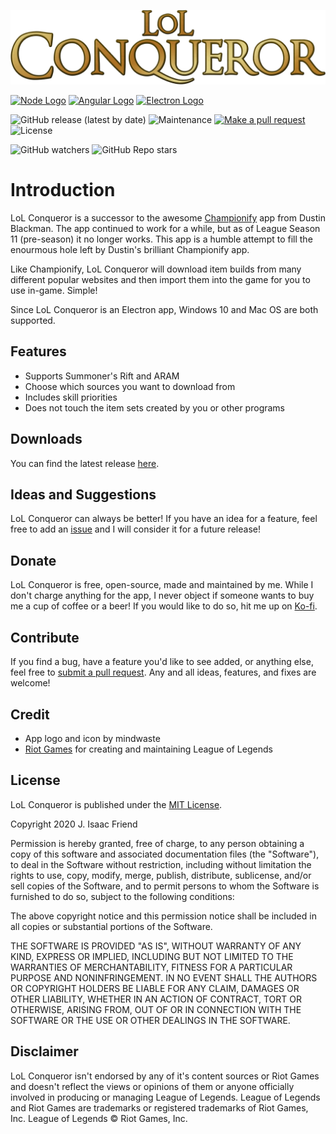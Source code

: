 ![Conqueror Logo](https://github.com/jisaacfriend/lol-conqueror/blob/main/src/assets/images/logo.png)

[![Node Logo](https://www.vectorlogo.zone/logos/nodejs/nodejs-icon.svg)](https://nodejs.org/) [![Angular Logo](https://www.vectorlogo.zone/logos/angular/angular-icon.svg)](https://angular.io/) [![Electron Logo](https://www.vectorlogo.zone/logos/electronjs/electronjs-icon.svg)](https://electronjs.org/)

![GitHub release (latest by date)](https://img.shields.io/github/v/release/jisaacfriend/league-conqueror)
![Maintenance](https://img.shields.io/maintenance/yes/2020)
[![Make a pull request](https://img.shields.io/badge/PRs-Welcome-brightgreen)](/pulls)
![License](https://img.shields.io/badge/License-MIT-brightgreen)

![GitHub watchers](https://img.shields.io/github/watchers/jisaacfriend/league-conqueror?label=Watch%20on%20Github&style=social)
![GitHub Repo stars](https://img.shields.io/github/stars/jisaacfriend/league-conqueror?style=social)

# Introduction
LoL Conqueror is a successor to the awesome [Championify](https://github.com/dustinblackman/Championify) app from Dustin Blackman.  The app continued to work for a while, but as of League Season 11 (pre-season) it no longer works.  This app is a humble attempt to fill the enourmous hole left by Dustin's brilliant Championify app.

Like Championify, LoL Conqueror will download item builds from many different popular websites and then import them into the game for you to use in-game.  Simple!

Since LoL Conqueror is an Electron app, Windows 10 and Mac OS are both supported.

## Features
* Supports Summoner's Rift and ARAM
* Choose which sources you want to download from
* Includes skill priorities
* Does not touch the item sets created by you or other programs

## Downloads
You can find the latest release [here](https://github.com/jisaacfriend/lol-conqueror/releases/latest).

## Ideas and Suggestions
LoL Conqueror can always be better!  If you have an idea for a feature, feel free to add an [issue](https://github.com/jisaacfriend/lol-conqueror/issues) and I will consider it for a future release!

## Donate
LoL Conqueror is free, open-source, made and maintained by me.  While I don't charge anything for the app, I never object if someone wants to buy me a cup of coffee or a beer!  If you would like to do so, hit me up on [Ko-fi](https://ko-fi.com/jisaacfriend).

## Contribute
If you find a bug, have a feature you'd like to see added, or anything else, feel free to [submit a pull request](https://github.com/jisaacfriend/lol-conqueror/pulls).  Any and all ideas, features, and fixes are welcome!

## Credit
* App logo and icon by mindwaste
* [Riot Games](https://www.riotgames.com/) for creating and maintaining League of Legends

## License
LoL Conqueror is published under the [MIT License](https://opensource.org/licenses/MIT).

Copyright 2020 J. Isaac Friend

Permission is hereby granted, free of charge, to any person obtaining a copy of this software and associated documentation files (the "Software"), to deal in the Software without restriction, including without limitation the rights to use, copy, modify, merge, publish, distribute, sublicense, and/or sell copies of the Software, and to permit persons to whom the Software is furnished to do so, subject to the following conditions:

The above copyright notice and this permission notice shall be included in all copies or substantial portions of the Software.

THE SOFTWARE IS PROVIDED "AS IS", WITHOUT WARRANTY OF ANY KIND, EXPRESS OR IMPLIED, INCLUDING BUT NOT LIMITED TO THE WARRANTIES OF MERCHANTABILITY, FITNESS FOR A PARTICULAR PURPOSE AND NONINFRINGEMENT. IN NO EVENT SHALL THE AUTHORS OR COPYRIGHT HOLDERS BE LIABLE FOR ANY CLAIM, DAMAGES OR OTHER LIABILITY, WHETHER IN AN ACTION OF CONTRACT, TORT OR OTHERWISE, ARISING FROM, OUT OF OR IN CONNECTION WITH THE SOFTWARE OR THE USE OR OTHER DEALINGS IN THE SOFTWARE.

## Disclaimer
LoL Conqueror isn't endorsed by any of it's content sources or Riot Games and doesn't reflect the views or opinions of them or anyone officially involved in producing or managing League of Legends. League of Legends and Riot Games are trademarks or registered trademarks of Riot Games, Inc. League of Legends © Riot Games, Inc.

